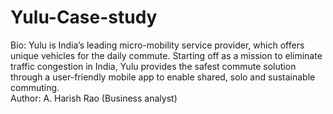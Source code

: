 # Yulu-Case-study
Bio: Yulu is India’s leading micro-mobility service provider, which offers unique vehicles for the daily commute. Starting off as a mission to eliminate traffic congestion in India, Yulu provides the safest commute solution through a user-friendly mobile app to enable shared, solo and sustainable commuting.
<br>
Author: A. Harish Rao (Business analyst)

